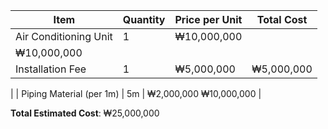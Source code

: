 | Item | Quantity | Price per Unit | Total Cost |
| --- | --- | --- | --- |
| Air Conditioning Unit | 1 | ₩10,000,000
₩10,000,000 |
| Installation Fee | 1 | ₩5,000,000 | ₩5,000,000
|
| Piping Material (per 1m) | 5m | ₩2,000,000
₩10,000,000 |

**Total Estimated Cost**: ₩25,000,000